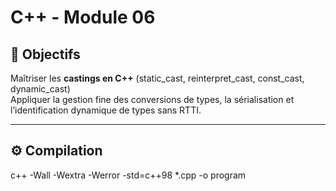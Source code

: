# C++ - Module 06

## 🎯 Objectifs

Maîtriser les **castings en C++** (static_cast, reinterpret_cast, const_cast, dynamic_cast)  
Appliquer la gestion fine des conversions de types, la sérialisation et l’identification dynamique de types sans RTTI.

---

## ⚙️ Compilation

c++ -Wall -Wextra -Werror -std=c++98 \*.cpp -o program
